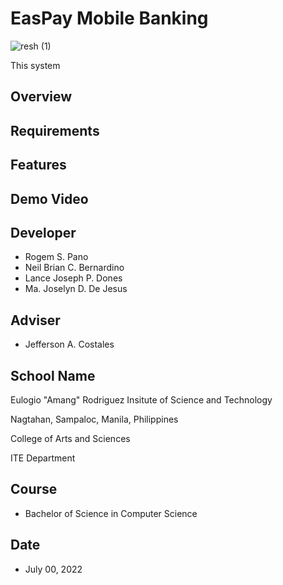 # EasPay Mobile Banking

![resh (1)](https://user-images.githubusercontent.com/109327164/179348511-ea23be43-e267-49a4-9e2a-400d61658529.png)

This system 

## Overview

## Requirements

## Features

## Demo Video

## Developer
* Rogem S. Pano
* Neil Brian C. Bernardino
* Lance Joseph P. Dones
* Ma. Joselyn D. De Jesus

## Adviser
* Jefferson A. Costales

## School Name
Eulogio "Amang" Rodriguez Insitute of Science and Technology

Nagtahan, Sampaloc, Manila, Philippines

College of Arts and Sciences

ITE Department

## Course
* Bachelor of Science in Computer Science

## Date 
* July 00, 2022
